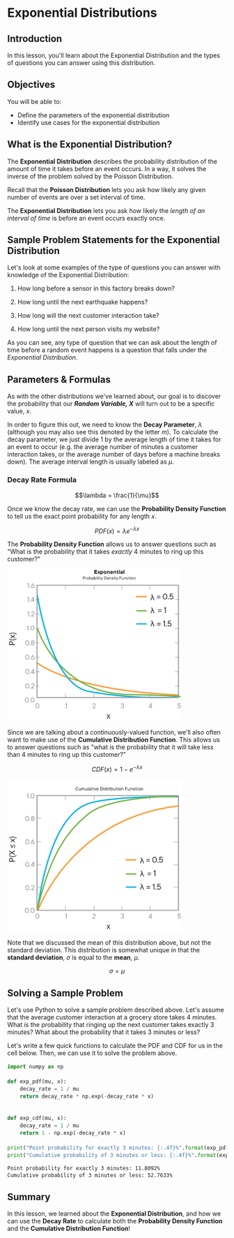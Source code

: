 
# Exponential Distributions

## Introduction

In this lesson, you'll learn about the Exponential Distribution and the types of questions you can answer using this distribution.

## Objectives

You will be able to:

* Define the parameters of the exponential distribution
* Identify use cases for the exponential distribution


## What is the Exponential Distribution?

The **Exponential Distribution** describes the probability distribution of the amount of time it takes before an event occurs.  In a way, it solves the inverse of the problem solved by the Poisson Distribution.

Recall that the **Poisson Distribution** lets you ask how likely any given number of events are over a set interval of time.  

The **Exponential Distribution** lets you ask how likely the _length of an interval of time_ is before an event occurs exactly once. 

## Sample Problem Statements for the Exponential Distribution

Let's look at some examples of the type of questions you can answer with knowledge of the Exponential Distribution:

1. How long before a sensor in this factory breaks down?

2. How long until the next earthquake happens?

3. How long will the next customer interaction take?

4.  How long until the next person visits my website?

As you can see, any type of question that we can ask about the length of time before a random event happens is a question that falls under the _Exponential Distribution_.  

## Parameters & Formulas

As with the other distributions we've learned about, our goal is to discover the probability that our **_Random Variable, $X$_** will turn out to be a specific value, $x$. 

In order to figure this out, we need to know the **Decay Parameter**, $\lambda$ (although you may also see this denoted by the letter $m$).  To calculate the decay parameter, we just divide 1 by the average length of time it takes for an event to occur (e.g. the average number of minutes a customer interaction takes, or the average number of days before a machine breaks down). The average interval length is usually labeled as $\mu$.

### Decay Rate Formula

$$\lambda = \frac{1}{\mu}$$

Once we know the decay rate, we can use the **Probability Density Function** to tell us the exact point probability for any length $x$.

$$PDF(x) = \lambda e^{-\lambda x}$$

The **Probability Density Function** allows us to answer questions such as "What is the probability that it takes _exactly_ 4 minutes to ring up this customer?"

<img src='images/new_pdf.png' width="400">

Since we are talking about a continuously-valued function, we'll also often want to make use of the **Cumulative Distribution Function**.  This allows us to answer questions such as "what is the probability that it will take less than 4 minutes to ring up this customer?"

$$CDF(x) = 1 - e^{-\lambda x}$$

<img src='images/new_cdf.png' width="400">


Note that we discussed the mean of this distribution above, but not the standard deviation. This distribution is somewhat unique in that the **standard deviation**, $\sigma$ is equal to the **mean**, $\mu$.

$$\sigma = \mu$$


## Solving a Sample Problem

Let's use Python to solve a sample problem described above.  Let's assume that the average customer interaction at a grocery store takes 4 minutes.  What is the probability that ringing up the next customer takes exactly 3 minutes? What about the probability that it takes 3 minutes or less?

Let's write a few quick functions to calculate the PDF and CDF for us in the cell below. Then, we can use it to solve the problem above. 


```python
import numpy as np

def exp_pdf(mu, x):
    decay_rate = 1 / mu
    return decay_rate * np.exp(-decay_rate * x)
    

def exp_cdf(mu, x):
    decay_rate = 1 / mu
    return 1 - np.exp(-decay_rate * x)
    
print("Point probability for exactly 3 minutes: {:.4f}%".format(exp_pdf(4, 3) * 100))
print("Cumulative probability of 3 minutes or less: {:.4f}%".format(exp_cdf(4, 3) * 100))
```

    Point probability for exactly 3 minutes: 11.8092%
    Cumulative probability of 3 minutes or less: 52.7633%


## Summary

In this lesson, we learned about the **Exponential Distribution**, and how we can use the **Decay Rate** to calculate both the **Probability Density Function** and the **Cumulative Distribution Function**!
